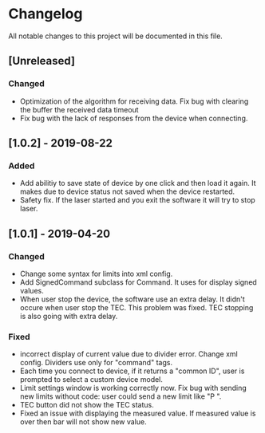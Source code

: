 # Changelog
All notable changes to this project will be documented in this file.

## [Unreleased]
### Changed
- Optimization of the algorithm for receiving data. Fix bug with clearing the buffer the received data timeout
- Fix bug with the lack of responses from the device when connecting.

## [1.0.2] - 2019-08-22
### Added
- Add abilitiy to save state of device by one click and then load it again. It makes due to device status not saved when the device restarted.
- Safety fix. If the laser started and you exit the software it will try to stop laser.

## [1.0.1] - 2019-04-20
### Changed
- Change some syntax for limits into xml config.
- Add SignedCommand subclass for Command. It uses for display signed values.
- When user stop the device, the software use an extra delay. It didn't occure when user stop the TEC. This problem was fixed. TEC stopping is also going with extra delay.
### Fixed
- incorrect display of current value due to divider error. Change xml config. Dividers use only for "command" tags.
- Each time you connect to device, if it returns a "common ID", user is prompted to select a custom device model.
- Limit settings window is working correctly now. Fix bug with sending new limits without code: user could send a new limit like "P <value>".
- TEC button did not show the TEC status.
- Fixed an issue with displaying the measured value. If measured value is over then bar will not show new value.
